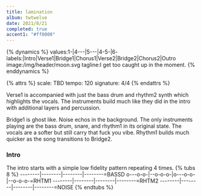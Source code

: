 ```yaml
---
title: lamination
album: twtwelve
date: 2021/8/21
completed: true
accent1: "#ff0000"
---
```


{% dynamics %}
values:1-|4---\|5---\|4-5-|6-
labels:|Intro|Verse1|Bridge1|Chorus1|Verse2|Bridge2|Chorus2|Outro
image:/img/header/moon.svg
tagline:I get too caught up in the moment.
{% enddynamics %}

{% attrs %}
scale: TBD
tempo: 120
signature: 4/4
{% endattrs %}

Verse1 is accompanied with just the bass drum and rhythm2 synth which highlights the vocals. The instruments build much like they did in the intro with additional layers and percussion.

Bridge1 is ghost like. Noise echos in the background. The only instruments playing are the bass drum, snare, and rhythm1 in its original state. The vocals are a softer but still carry that fuck you vibe. Rhythm1 builds much quicker as the song transitions to Bridge2.

<!-- more -->

### Intro

The intro starts with a simple low fidelity pattern repeating 4 times.
{% tubs 8 %}
--------|--------|--------|--------=BASSD
o---o-o-|--o-o-o-|o---o-o-|--o-o-o-=RHTM1
--------|--------|--------|--------=RHTM2
--------|--------|--------|--------=NOISE
{% endtubs %}
